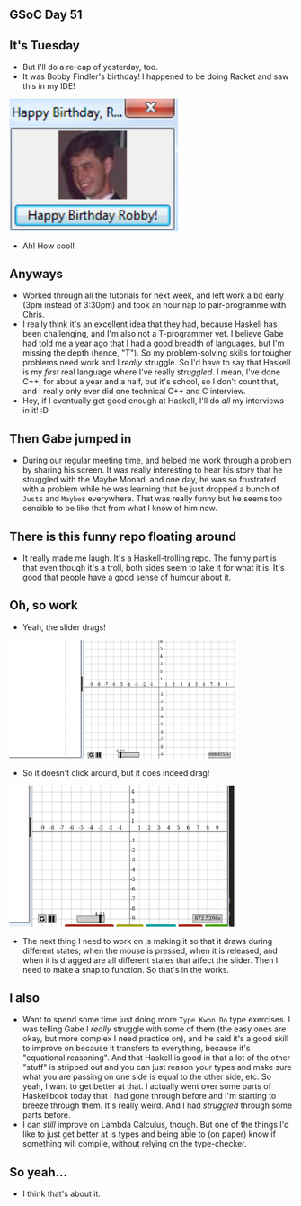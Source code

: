 ## GSoC Day 51

## It's Tuesday
- But I'll do a re-cap of yesterday, too.
- It was Bobby Findler's birthday! I happened to be doing Racket and saw this in my IDE!

<img src="/images/bobby_f/bobby_birthday.png" width="300">

- Ah! How cool!

## Anyways
- Worked through all the tutorials for next week, and left work a bit early (3pm instead of 3:30pm)
  and took an hour nap to pair-programme with Chris. 
- I really think it's an excellent idea that they had, because Haskell has been challenging, and 
  I'm also not a T-programmer yet. I believe Gabe had told me a year ago that I had a good breadth
  of languages, but I'm missing the depth (hence, "T"). So my problem-solving skills for tougher
  problems need work and I *really* struggle. So I'd have to say that Haskell is my *first* real
  language where I've really *struggled*. I mean, I've done C++, for about a year and a half,
  but it's school, so I don't count that, and I really only ever did one technical C++ and C interview.
- Hey, if I eventually get good enough at Haskell, I'll do *all* my interviews in it! :D

## Then Gabe jumped in
- During our regular meeting time, and helped me work through a problem by sharing his screen.
  It was really interesting to hear his story that he struggled with the Maybe Monad, and one day,
  he was so frustrated with a problem while he was learning that he just dropped a bunch of ```Just```s
  and ```Maybe```s everywhere. That was really funny but he seems too sensible to be like that from what
  I know of him now. 
  
## There is this funny repo floating around
- It really made me laugh. It's a Haskell-trolling repo. The funny part is that even though it's a troll,
  both sides seem to take it for what it is. It's good that people have a good sense of humour about it.
  
## Oh, so work
- Yeah, the slider drags!

<img src="/images/bobby_f/sliderdrags.png" width="400">

- So it doesn't click around, but it does indeed drag!

<img src="/images/bobby_f/sliderdrags1.png" width="400">

- The next thing I need to work on is making it so that it draws during different states; 
  when the mouse is pressed, when it is released, and when it is dragged are all different
  states that affect the slider. Then I need to make a snap to function. So that's in the works.
  
## I also
 - Want to spend some time just doing more ```Type Kwon Do``` type exercises. I was telling Gabe
   I *really* struggle with some of them (the easy ones are okay, but more complex I need practice on),
   and he said it's a good skill to improve on because it transfers to everything, because it's 
   "equational reasoning". And that Haskell is good in that a lot of the other "stuff" is stripped out
   and you can just reason your types and make sure what you are passing on one side is equal to the other side, etc.
   So yeah, I want to get better at that. I actually went over some parts of Haskellbook today that I had
   gone through before and I'm starting to breeze through them. It's really weird. And I had *struggled*
   through some parts before. 
 - I can *still* improve on Lambda Calculus, though. But one of the things I'd like to just get better at
   is types and being able to (on paper) know if something will compile, without relying on the type-checker.
   
 ## So yeah...
 - I think that's about it. 
